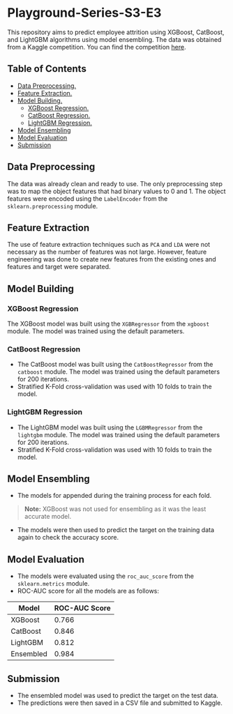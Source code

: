 # Playground-Series-S3-E3

This repository aims to predict employee attrition using XGBoost, CatBoost, and LightGBM algorithms using model ensembling. The data was obtained from a Kaggle competition. You can find the competition [here](https://www.kaggle.com/competitions/playground-series-s3e3).

## Table of Contents
- [Data Preprocessing.](#Data-Preprocessing)
- [Feature Extraction.](#Feature-Extraction)
- [Model Building.](#Model-Building)
    - [XGBoost Regression.](#XGBoost-Regression)
    - [CatBoost Regression.](#CatBoost-Regression)
    - [LightGBM Regression.](#LightGBM-Regression)
- [Model Ensembling](#Model-Ensembling)
- [Model Evaluation](#Model-Evaluation)
- [Submission](#Submission)

## Data Preprocessing
The data was already clean and ready to use. The only preprocessing step was to map the object features that had binary values to 0 and 1. The object features were encoded using the `LabelEncoder` from the `sklearn.preprocessing` module.

## Feature Extraction
The use of feature extraction techniques such as `PCA` and `LDA` were not necessary as the number of features was not large. However, feature engineering was done to create new features from the existing ones and features and target were separated.

## Model Building

### XGBoost Regression
The XGBoost model was built using the `XGBRegressor` from the `xgboost` module. The model was trained using the default parameters.

### CatBoost Regression
- The CatBoost model was built using the `CatBoostRegressor` from the `catboost` module. The model was trained using the default parameters for 200 iterations.
- Stratified K-Fold cross-validation was used with 10 folds to train the model.

### LightGBM Regression
- The LightGBM model was built using the `LGBMRegressor` from the `lightgbm` module. The model was trained using the default parameters for 200 iterations.
- Stratified K-Fold cross-validation was used with 10 folds to train the model.

## Model Ensembling
- The models for appended during the training process for each fold.
> **Note:** XGBoost was not used for ensembling as it was the least accurate model.
- The models were then used to predict the target on the training data again to check the accuracy score.

## Model Evaluation
- The models were evaluated using the `roc_auc_score` from the `sklearn.metrics` module.
- ROC-AUC score for all the models are as follows:

| Model | ROC-AUC Score |
| ----- | ------------- |
| XGBoost | 0.766 |
| CatBoost | 0.846 |
| LightGBM | 0.812 |
| Ensembled | 0.984 |

## Submission
- The ensembled model was used to predict the target on the test data.
- The predictions were then saved in a CSV file and submitted to Kaggle.